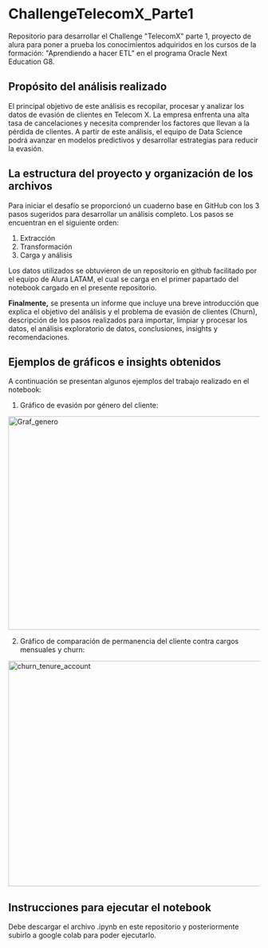 # ChallengeTelecomX_Parte1
Repositorio para desarrollar el Challenge "TelecomX" parte 1, proyecto de alura para poner a prueba los conocimientos adquiridos en los cursos de la formación: "Aprendiendo a hacer ETL" en el programa Oracle Next Education G8.

## Propósito del análisis realizado
El principal objetivo de este análisis es recopilar, procesar y analizar los datos de evasión de clientes en Telecom X. La empresa enfrenta una alta tasa de cancelaciones y necesita comprender los factores que llevan a la pérdida de clientes. A partir de este análisis, el equipo de Data Science podrá avanzar en modelos predictivos y desarrollar estrategias para reducir la evasión.

## La estructura del proyecto y organización de los archivos
Para iniciar el desafío se proporcionó un cuaderno base en GitHub con los 3 pasos sugeridos para desarrollar un análisis completo. Los pasos se encuentran en el siguiente orden:
1. Extracción
2. Transformación
3. Carga y análisis

Los datos utilizados se obtuvieron de un repositorio en github facilitado por el equipo de Alura LATAM, el cual se carga en el primer papartado del notebook cargado en el presente repositorio.

**Finalmente,** se presenta un informe que incluye una breve introducción que explica el objetivo del análisis y el problema de evasión de clientes (Churn), descripción de los pasos realizados para importar, limpiar y procesar los datos, el análisis exploratorio de datos, conclusiones, insights y recomendaciones.

## Ejemplos de gráficos e insights obtenidos
A continuación se presentan algunos ejemplos del trabajo realizado en el notebook:
1. Gráfico de evasión por género del cliente:
<img width="648" height="427" alt="Graf_genero" src="https://github.com/user-attachments/assets/32dcbdca-7586-4a97-bc6f-c6250776f6da" />

2. Gráfico de comparación de permanencia del cliente contra cargos mensuales y churn:
<img width="648" height="451" alt="churn_tenure_account" src="https://github.com/user-attachments/assets/7077a834-5ed4-4eeb-8587-d05e1bfed65b" />

## Instrucciones para ejecutar el notebook
Debe descargar el archivo .ipynb en este repositorio y posteriormente subirlo a google colab para poder ejecutarlo.
